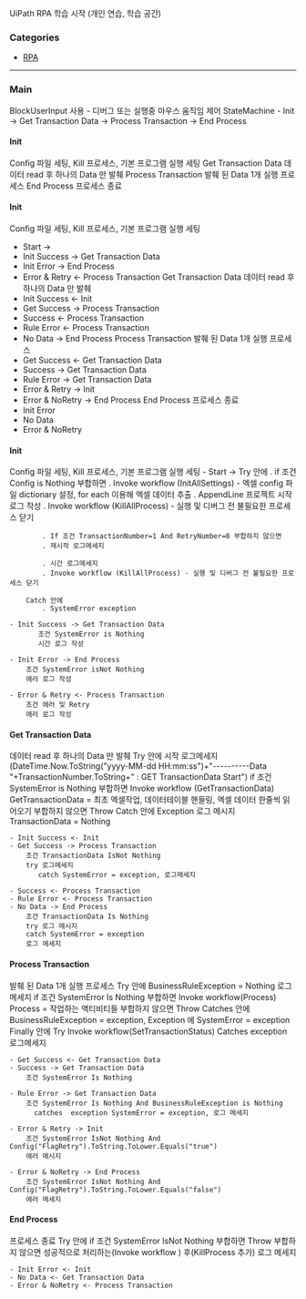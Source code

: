 UiPath RPA 학습 시작 (개인 연습, 학습 공간)

### Categories 
   
- [RPA](#RPA)      
      
----------------------------------
 
### Main 
  BlockUserInput 사용 - 디버그 또는 실행중 마우스 움직임 제어
  StateMachine - Init -> Get Transaction Data -> Process Transaction -> End Process



#### Init 
Config 파일 세팅, Kill 프로세스, 기본 프로그램 실행 세팅
Get Transaction Data
데이터 read 후 하나의 Data 만 발췌
Process Transaction
발췌 된 Data 1개 실행 프로세스
End Process
프로세스 종료


#### Init 
Config 파일 세팅, Kill 프로세스, 기본 프로그램 실행 세팅
- Start ->
- Init Success -> Get Transaction Data
- Init Error -> End Process
- Error & Retry <- Process Transaction
Get Transaction Data
데이터 read 후 하나의 Data 만 발췌
- Init Success <- Init
- Get Success -> Process Transaction
- Success <- Process Transaction
- Rule Error <- Process Transaction
- No Data -> End Process
Process Transaction
발췌 된 Data 1개 실행 프로세스
- Get Success <- Get Transaction Data
- Success -> Get Transaction Data
- Rule Error -> Get Transaction Data
- Error & Retry -> Init
- Error & NoRetry -> End Process
End Process
 프로세스 종료
- Init Error
- No Data
- Error & NoRetry



#### Init 
Config 파일 세팅, Kill 프로세스, 기본 프로그램 실행 세팅
	- Start ->
	    Try 안에 
	        . if 조건 Config is Nothing  부합하면
	        . Invoke workflow (InitAllSettings) - 엑셀 config 파일 dictionary 설정, for each <string> 이용해 엑셀 데이터 추출
	        . AppendLine 프로젝트 시작 로그 작성
	        . Invoke workflow (KillAllProcess) - 실행 및 디버그 전 불필요한 프로세스 닫기
	        
	        . If 조건 TransactionNumber=1 And RetryNumber=0 부합하지 않으면
	        . 재시작 로그메세지 
	        
	        . 시간 로그메세지
	        . Invoke workflow (KillAllProcess) - 실행 및 디버그 전 불필요한 프로세스 닫기
	
	    Catch 안에
	        . SystemError exception
	
	- Init Success -> Get Transaction Data
           조건 SystemError is Nothing
           시간 로그 작성

	- Init Error -> End Process
	    조건 SystemError isNot Nothing
	    에러 로그 작성 
	 
	- Error & Retry <- Process Transaction
	    조건 에러 및 Retry 
	    에러 로그 작성
	

#### Get Transaction Data
데이터 read 후 하나의 Data 만 발췌
   Try 안에 시작 로그메세지 (DateTime.Now.ToString("yyyy-MM-dd HH:mm:ss")+"----------Data "+TransactionNumber.ToString+" : GET TransactionData Start")
       if 조건 SystemError is Nothing
       부합하면 Invoke workflow (GetTransactionData)
       GetTransactionData = 최초 엑셀작업, 데이터테이블 핸들링, 엑셀 데이터 한줄씩 읽어오기
       부합하지 않으면 Throw
    Catch 안에 Exception
       로그 메시지	
       TransactionData = Nothing

	- Init Success <- Init
	- Get Success -> Process Transaction
	    조건 TransactionData IsNot Nothing
	    try 로그메세지
           catch SystemError = exception, 로그메세지

	- Success <- Process Transaction
	- Rule Error <- Process Transaction
	- No Data -> End Process
	    조건 TransactionData Is Nothing
	    try 로그 메시지	
	    catch SystemError = exception
	    로그 메세지
	

#### Process Transaction
발췌 된 Data 1개 실행 프로세스
    Try 안에 BusinessRuleException = Nothing
        로그메세지
       if 조건 SystemError Is Nothing
       부합하면 Invoke workflow(Process)
       Process = 작업하는 액티비티들
       부합하지 않으면 Throw
    Catches 안에 BusinessRuleException = exception, 
                      Exception 에 SystemError = exception
    Finally 안에 
        Try Invoke workflow(SetTransactionStatus)
        Catches exception 로그메세지

	- Get Success <- Get Transaction Data
	- Success -> Get Transaction Data
	    조건 SystemError Is Nothing 
	      
	- Rule Error -> Get Transaction Data
	    조건 SystemError Is Nothing And BusinessRuleException is Nothing
	      catches  exception SystemError = exception, 로그 메세지
	
	- Error & Retry -> Init
	    조건 SystemError IsNot Nothing And Config("FlagRetry").ToString.ToLower.Equals("true")
	    에러 메시지 
	
	- Error & NoRetry -> End Process
	    조건 SystemError IsNot Nothing And Config("FlagRetry").ToString.ToLower.Equals("false")
	    에러 메세지
	

#### End Process
 프로세스 종료
   Try 안에 if 조건 SystemError IsNot Nothing
   부합하면 Throw
   부합하지 않으면 성공적으로 처리하는(Invoke workflow ) 후(KillProcess 추가) 로그 메세지

	- Init Error <- Init
	- No Data <- Get Transaction Data
	- Error & NoRetry <- Process Transaction

